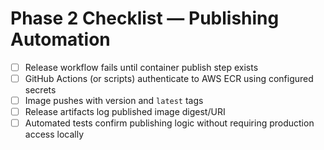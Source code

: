 <!-- markdownlint-disable MD013 -->
# Phase 2 Checklist — Publishing Automation

- [ ] Release workflow fails until container publish step exists
- [ ] GitHub Actions (or scripts) authenticate to AWS ECR using configured secrets
- [ ] Image pushes with version and `latest` tags
- [ ] Release artifacts log published image digest/URI
- [ ] Automated tests confirm publishing logic without requiring production access locally
